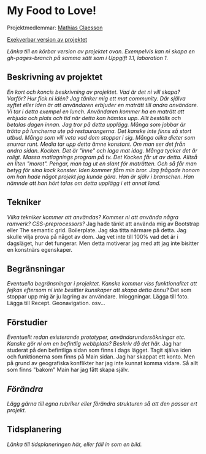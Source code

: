 # My Food to Love!
Projektmedlemmar: 
[Mathias Claesson](https://github.com/tstjostudent)

[Exekverbar version av projektet](http://tstjostudent.github.io/Projektet)

*Länka till en körbar version av projektet ovan. Exempelvis kan ni skapa en gh-pages-branch på samma sätt som i Uppgift 1.1, laboration 1.*

## Beskrivning av projektet
*En kort och koncis beskrivning av projektet. Vad är det ni vill skapa? Varför? Hur fick ni idén?*
*Jag tänker mig ett mat community. Där själva syftet eller iden är att användaren erbjuder en maträtt till andra användare. Vi tar i detta exempel
en lunch. Användaren kommer ha en maträtt att erbjuda och plats och tid när detta kan hämtas upp. Allt beställs och betalas dagen innan.
Jag tror på detta upplägg. Många som jobbar är trötta på luncherna ute på restaurangerna. Det kanske inte finns så stort utbud. Många som vill veta 
vad dom stoppar i sig. Många olika dieter som snurrar runt. Media tar upp detta ämne konstant.
Om man ser det från andra sidan. Kocken. Det är "inne" och laga mat idag. Många tycker det är roligt. Massa matlagnings program på tv. Det Kocken
får ut av detta. Alltså en liten "morot". Pengar, man tag ut en slant för maträtten. Och så får man betyg för sina kock konster.
Iden kommer fårn min bror. Jag frågade honom om han hade något projekt jag kunde göra. Han är själv i branschen. Han nämnde att han hört talas om 
detta upplägg i ett annat land.*

## Tekniker
*Vilka tekniker kommer att användas? Kommer ni att använda några ramverk? CSS-preprocessors?*
Jag hade tänkt att använda mig av Bootstrap eller The semantic grid. Boilerplate. Jag ska titta närmare på detta.
Jag skulle vilja prova på något av dom. Jag vet inte till 100% vad det är i dagsläget, hur det fungerar. Men detta motiverar jag med
att jag inte bisitter en konstnärs egenskaper.

## Begränsningar
*Eventuella begränsningar i projektet. Kanske kommer viss funktionalitet att fejkas eftersom ni inte besitter kunskaper att skapa detta ännu?*
Det som stoppar upp mig är ju lagring av användare. Inloggningar. Lägga till foto. Lägga till Recept. Geonavigation. osv...
## Förstudier

*Eventuellt redan existerande prototyper, användarundersökningar etc. Kanske gör ni om en befintlig webbplats? Beskriv då det här.*
Jag har studerat på den befintliga sidan som finns i dags lägget. Tagit själva iden och funktionerna som finns på Main sidan. Jag har skappat ett 
konto. Men på grund av geografiska konflikter har jag inte kunnat komma vidare. Så allt som finns "bakom" Main har jag fått skapa själv. 

## *Förändra*
*Lägg gärna till egna rubriker eller förändra strukturen så att den passar ert projekt.*

## Tidsplanering
*Länka till tidsplaneringen här, eller fäll in som en bild.*

